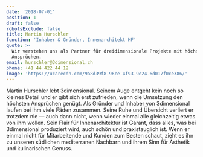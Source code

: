 ```yaml
---
date: '2018-07-01'
position: 1
draft: false
robotsExclude: false
title: Martin Hurschler
function: 'Inhaber & Gründer, Innenarchitekt HF'
quote: >-
  Wir verstehen uns als Partner für dreidimensionale Projekte mit höchsten
  Ansprüchen.
email: hurschler@3dimensional.ch
phone: +41 44 422 44 12
image: 'https://ucarecdn.com/9a8d39f8-96ce-4f93-9e24-6d017f0ce386/'
---
```

Martin Hurschler lebt 3dimensional. Seinem Auge entgeht kein noch so kleines Detail und er gibt sich erst zufrieden, wenn die Umsetzung den höchsten Ansprüchen genügt. Als Gründer und Inhaber von 3dimensional laufen bei ihm viele Fäden zusammen. Seine Ruhe und Übersicht verliert er trotzdem nie — auch dann nicht, wenn wieder einmal alle gleichzeitig etwas von ihm wollen. Sein Flair für Innenarchitektur ist Garant, dass alles, was bei 3dimensional produziert wird, auch schön und praxistauglich ist. Wenn er einmal nicht für Mitarbeitende und Kunden zum Besten schaut, zieht es ihn zu unseren südlichen mediterranen Nachbarn und ihrem Sinn für Ästhetik und kulinarischen Genuss.
